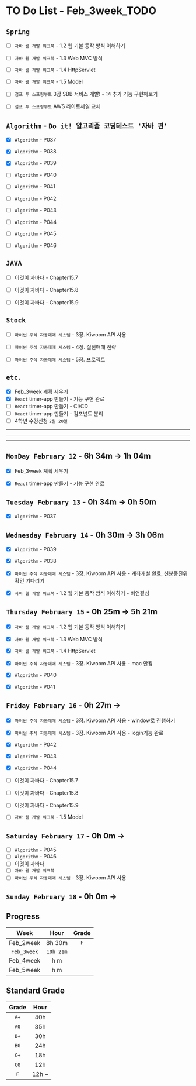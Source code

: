 # TO Do List - Feb_3week_TODO


## `Spring`
- [ ] `자바 웹 개발 워크북` - 1.2 웹 기본 동작 방식 이해하기
- [ ] `자바 웹 개발 워크북` - 1.3 Web MVC 방식
- [ ] `자바 웹 개발 워크북` - 1.4 HttpServlet
- [ ] `자바 웹 개발 워크북` - 1.5 Model
- [ ] `점프 투 스프링부트` 3장 SBB 서비스 개발! - 14 추가 기능 구현해보기
- [ ] `점프 투 스프링부트` AWS 라이트세일 교체


## `Algorithm` - `Do it! 알고리즘 코딩테스트 '자바 편'`
- [x] `Algorithm` - P037
- [x] `Algorithm` - P038
- [x] `Algorithm` - P039
- [ ] `Algorithm` - P040
- [ ] `Algorithm` - P041
- [ ] `Algorithm` - P042
- [ ] `Algorithm` - P043
- [ ] `Algorithm` - P044
- [ ] `Algorithm` - P045
- [ ] `Algorithm` - P046


## `JAVA`
- [ ] 이것이 자바다 - Chapter15.7
- [ ] 이것이 자바다 - Chapter15.8
- [ ] 이것이 자바다 - Chapter15.9


## `Stock`
- [ ] `파이썬 주식 자동매매 시스템` - 3장. Kiwoom API 사용
- [ ] `파이썬 주식 자동매매 시스템` - 4장. 실전매매 전략
- [ ] `파이썬 주식 자동매매 시스템` - 5장. 프로젝트



## `etc.`
- [x] Feb_3week 계획 세우기
- [x] `React` timer-app 만들기 - 기능 구현 완료
- [ ] `React` timer-app 만들기 - CI/CD
- [ ] `React` timer-app 만들기 - 컴포넌트 분리
- [ ] 4학년 수강신청 `2월 20일`

---
---
---

## `MonDay February 12` - 6h 34m -> 1h 04m
- [x] Feb_3week 계획 세우기
- [x] `React` timer-app 만들기 - 기능 구현 완료


## `Tuesday February 13` - 0h 34m -> 0h 50m
- [x] `Algorithm` - P037


## `Wednesday February 14` - 0h 30m -> 3h 06m
- [x] `Algorithm` - P039
- [x] `Algorithm` - P038
- [x] `파이썬 주식 자동매매 시스템` - 3장. Kiwoom API 사용 - 계좌개설 완료, 신분증진위확인 기다리기
- [x] `자바 웹 개발 워크북` - 1.2 웹 기본 동작 방식 이해하기 - 비연결성


## `Thursday February 15` - 0h 25m -> 5h 21m
- [x] `자바 웹 개발 워크북` - 1.2 웹 기본 동작 방식 이해하기
- [x] `자바 웹 개발 워크북` - 1.3 Web MVC 방식
- [x] `자바 웹 개발 워크북` - 1.4 HttpServlet
- [x] `파이썬 주식 자동매매 시스템` - 3장. Kiwoom API 사용 - mac 안됨
- [x] `Algorithm` - P040
- [x] `Algorithm` - P041


## `Friday February 16` - 0h 27m -> 
- [x] `파이썬 주식 자동매매 시스템` - 3장. Kiwoom API 사용 - window로 진행하기
- [x] `파이썬 주식 자동매매 시스템` - 3장. Kiwoom API 사용 - login기능 완료
- [x] `Algorithm` - P042
- [x] `Algorithm` - P043
- [x] `Algorithm` - P044
- [ ] 이것이 자바다 - Chapter15.7
- [ ] 이것이 자바다 - Chapter15.8
- [ ] 이것이 자바다 - Chapter15.9
- [ ] `자바 웹 개발 워크북` - 1.5 Model


## `Saturday February 17` - 0h 0m ->
- [ ] `Algorithm` - P045
- [ ] `Algorithm` - P046
- [ ] 이것이 자바다
- [ ] `자바 웹 개발 워크북`
- [ ] `파이썬 주식 자동매매 시스템` - 3장. Kiwoom API 사용

## `Sunday February 18` - 0h 0m ->



## Progress
| Week | Hour | Grade |
|:---:|:---:|:---:|
|Feb_2week|8h 30m|`F`|
|`Feb_3week`|`10h 21m`||
|Feb_4week|h m||
|Feb_5week|h m||


## Standard Grade
| Grade | Hour |
|:---:|:---:|
|`A+`|40h|
|`A0`|35h|
|`B+`|30h|
|`B0`|24h|
|`C+`|18h|
|`C0`|12h|
|`F`|12h ~|


